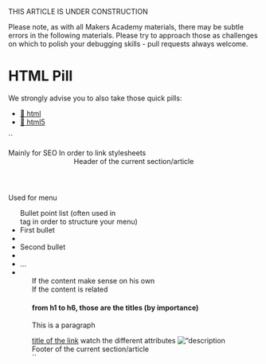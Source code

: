 THIS ARTICLE IS UNDER CONSTRUCTION

Please note, as with all Makers Academy materials, there may be subtle errors in the following materials. Please try to approach those as challenges on which to polish your debugging skills - pull requests always welcome.

HTML Pill
================

We strongly advise you to also take those quick pills:
- [:pill: html](https://github.com/makersacademy/course/blob/master/pills/html.md "html")
- [:pill: html5](https://github.com/makersacademy/course/blob/master/pills/html5.md "html5")

``
<!doctype html>
<html>
<head>
  <title> Title of your website </title>
  <style> Inline CSS, forget it </style>
  <meta> Mainly for SEO </meta>
  <link> In order to link stylesheets </link>
  <script> In order to link or write JS </script>
</head>
<body>
  <header>Header of the current section/article</header>
  <nav>Used for menu<nav>
    <ul>Bullet point list (often used in <nav> tag in order to structure your menu)
      <li>First bullet<li>
      <li>Second bullet<li>
      <li>…<li>
    <ul>
  <article>If the content make sense on his own</article>
  <section>If the content is related</section>
  <h1>from h1 to h6, those are the titles (by importance)</h1>
  <p>This is a paragraph</p>
  <a href=“link”>title of the link</a> watch the different attributes
  <img src=“link” alt=“description of the pic”>
  <footer>Footer of the current section/article</footer>
</body>
</html>
``

